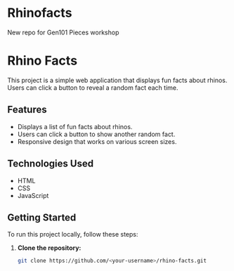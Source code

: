 # Rhinofacts
New repo for Gen101 Pieces workshop
# Rhino Facts

This project is a simple web application that displays fun facts about rhinos. Users can click a button to reveal a random fact each time.

## Features

- Displays a list of fun facts about rhinos.
- Users can click a button to show another random fact.
- Responsive design that works on various screen sizes.

## Technologies Used

- HTML
- CSS
- JavaScript

## Getting Started

To run this project locally, follow these steps:

1. **Clone the repository:**
   ```bash
   git clone https://github.com/<your-username>/rhino-facts.git
